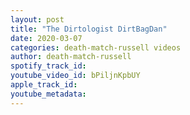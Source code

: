 ```yaml
---
layout: post
title: "The Dirtologist DirtBagDan"
date: 2020-03-07
categories: death-match-russell videos
author: death-match-russell
spotify_track_id: 
youtube_video_id: bPiljnKpbUY
apple_track_id: 
youtube_metadata: 
---
```

